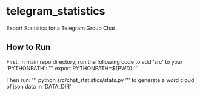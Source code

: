 # telegram_statistics
Export Statistics for a Telegram Group Chat

## How to Run
First, in main repo directory, run the following code to add 'src' to your 'PYTHONPATH':
'''
export PYTHONPATH=${PWD}
'''

Then run:
'''
python src/chat_statistics/stats.py
'''
to generate a word cloud of json data in 'DATA_DIR'